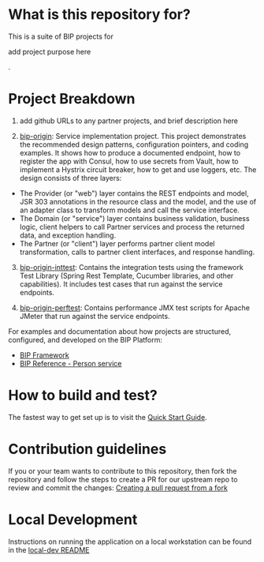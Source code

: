 # What is this repository for?

This is a suite of BIP projects for

<span color="red">add project purpose here</span>

.

# Project Breakdown

1. <span color="red">add github URLs to any partner projects, and brief description here</span>

2. [bip-origin](https://github.ec.va.gov/EPMO/__artifactId__/tree/master/__artifactId__): Service implementation project. This project demonstrates the recommended design patterns, configuration pointers, and coding examples. It shows how to produce a documented endpoint, how to register the app with Consul, how to use secrets from Vault, how to implement a Hystrix circuit breaker, how to get and use loggers, etc. The design consists of three layers:

  - The Provider (or "web") layer contains the REST endpoints and model, JSR 303 annotations in the resource class and the model, and the use of an adapter class to transform models and call the service interface.
  - The Domain (or "service") layer contains business validation, business logic, client helpers to call Partner services and process the returned data, and exception handling.
  - The Partner (or "client") layer performs partner client model transformation, calls to partner client interfaces, and response handling.

3. [bip-origin-inttest](https://github.ec.va.gov/EPMO/__artifactId__/tree/master/__artifactId__-inttest): Contains the integration tests using the framework Test Library (Spring Rest Template, Cucumber libraries, and other capabilities). It includes test cases that run against the service endpoints.

4. [bip-origin-perftest](https://github.ec.va.gov/EPMO/__artifactId__/tree/master/__artifactId__-perftest): Contains performance JMX test scripts for Apache JMeter that run against the service endpoints.

For examples and documentation about how projects are structured, configured, and developed on the BIP Platform:

- [BIP Framework](https://github.ec.va.gov/EPMO/bip-framework)
- [BIP Reference - Person service](https://github.ec.va.gov/EPMO/bip-reference-person)

# How to build and test?

The fastest way to get set up is to visit the [Quick Start Guide](https://github.ec.va.gov/EPMO/bip-reference-person/blob/master/docs/quick-start-guide.md).

# Contribution guidelines

If you or your team wants to contribute to this repository, then fork the repository and follow the steps to create a PR for our upstream repo to review and commit the changes: [Creating a pull request from a fork](https://help.github.com/articles/creating-a-pull-request-from-a-fork/)

# Local Development

Instructions on running the application on a local workstation can be found in the [local-dev README](local-dev)

